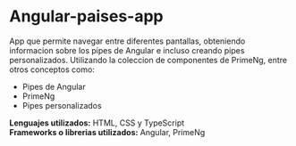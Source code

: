 # Angular-paises-app
App que permite navegar entre diferentes pantallas, obteniendo informacion sobre los pipes de Angular e incluso creando pipes personalizados. Utilizando la coleccion de componentes de PrimeNg, entre otros conceptos como:
* Pipes de Angular
* PrimeNg
* Pipes personalizados


**Lenguajes utilizados:** HTML, CSS y TypeScript  
**Frameworks o librerias utilizados:** Angular, PrimeNg  
